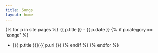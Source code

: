 ```yaml
---
title: Songs
layout: home
---
```


{% for p in site.pages %}
{{ p.title }} - {{ p.date }}
  {% if p.category == 'songs' %}
- [{{ p.title }}]({{ p.url }})
  {% endif %}
{% endfor %}